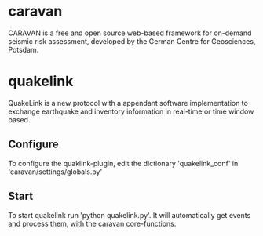 # caravan
CARAVAN is a free and open source web-based framework for on-demand seismic risk assessment, developed by the German Centre for Geosciences, Potsdam.

# quakelink
QuakeLink is a new protocol with a appendant software implementation to exchange earthquake and inventory information in real-time or time window based.


Configure
---------
To configure the quaklink-plugin, edit the dictionary 'quakelink_conf' in 'caravan/settings/globals.py'


Start
-----
To start quakelink run 'python quakelink.py'. It will automatically get events and process them, with the caravan core-functions.
